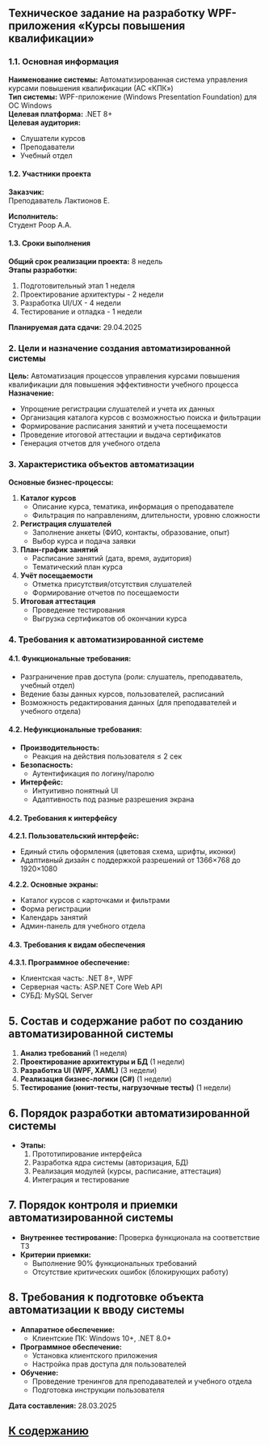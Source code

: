 ﻿## Техническое задание на разработку WPF-приложения «Курсы повышения квалификации»

### 1.1. Основная информация
**Наименование системы:** Автоматизированная система управления курсами повышения квалификации (АС «КПК»)  
**Тип системы:** WPF-приложение (Windows Presentation Foundation) для ОС Windows  
**Целевая платформа:** .NET 8+  
**Целевая аудитория:**
- Слушатели курсов
- Преподаватели
- Учебный отдел

#### 1.2. Участники проекта
**Заказчик:**  
Преподаватель Лактионов Е.  

**Исполнитель:**  
Студент Роор А.А. 

#### 1.3. Сроки выполнения
**Общий срок реализации проекта:** 8 недель  
**Этапы разработки:**
1. Подготовительный этап  1 неделя
2. Проектирование архитектуры - 2 недели
3. Разработка UI/UX - 4 недели
5. Тестирование и отладка - 1 недели

**Планируемая дата сдачи:** 29.04.2025

### 2. Цели и назначение создания автоматизированной системы
**Цель:** Автоматизация процессов управления курсами повышения квалификации для повышения эффективности учебного процесса  
**Назначение:**
- Упрощение регистрации слушателей и учета их данных
- Организация каталога курсов с возможностью поиска и фильтрации
- Формирование расписания занятий и учета посещаемости
- Проведение итоговой аттестации и выдача сертификатов
- Генерация отчетов для учебного отдела

### 3. Характеристика объектов автоматизации
**Основные бизнес-процессы:**
1. **Каталог курсов**
   - Описание курса, тематика, информация о преподавателе
   - Фильтрация по направлениям, длительности, уровню сложности
2. **Регистрация слушателей**
   - Заполнение анкеты (ФИО, контакты, образование, опыт)
   - Выбор курса и подача заявки
3. **План-график занятий**
   - Расписание занятий (дата, время, аудитория)
   - Тематический план курса
4. **Учёт посещаемости**
   - Отметка присутствия/отсутствия слушателей
   - Формирование отчетов по посещаемости
5. **Итоговая аттестация**
   - Проведение тестирования
   - Выгрузка сертификатов об окончании курса

### 4. Требования к автоматизированной системе
#### 4.1. Функциональные требования:
- Разграничение прав доступа (роли: слушатель, преподаватель, учебный отдел)
- Ведение базы данных курсов, пользователей, расписаний
- Возможность редактирования данных (для преподавателей и учебного отдела)

#### 4.2. Нефункциональные требования:
- **Производительность:**
  - Реакция на действия пользователя ≤ 2 сек
- **Безопасность:**
  - Аутентификация по логину/паролю
- **Интерфейс:**
  - Интуитивно понятный UI
  - Адаптивность под разные разрешения экрана

#### 4.2. Требования к интерфейсу
**4.2.1. Пользовательский интерфейс:**
- Единый стиль оформления (цветовая схема, шрифты, иконки)
- Адаптивный дизайн с поддержкой разрешений от 1366×768 до 1920×1080

**4.2.2. Основные экраны:**
- Каталог курсов с карточками и фильтрами
- Форма регистрации 
- Календарь занятий 
- Админ-панель для учебного отдела

#### 4.3. Требования к видам обеспечения
**4.3.1. Программное обеспечение:**
- Клиентская часть: .NET 8+, WPF
- Серверная часть: ASP.NET Core Web API
- СУБД: MySQL Server

## 5. Состав и содержание работ по созданию автоматизированной системы
1. **Анализ требований** (1 неделя)
2. **Проектирование архитектуры и БД** (1 недели)
3. **Разработка UI (WPF, XAML)** (3 недели)
4. **Реализация бизнес-логики (C#)** (1 недели)
5. **Тестирование (юнит-тесты, нагрузочные тесты)** (1 недели)

## 6. Порядок разработки автоматизированной системы
- **Этапы:**
  1. Прототипирование интерфейса
  2. Разработка ядра системы (авторизация, БД)
  3. Реализация модулей (курсы, расписание, аттестация)
  4. Интеграция и тестирование

## 7. Порядок контроля и приемки автоматизированной системы
- **Внутреннее тестирование:** Проверка функционала на соответствие ТЗ
- **Критерии приемки:**
  - Выполнение 90% функциональных требований
  - Отсутствие критических ошибок (блокирующих работу)

## 8. Требования к подготовке объекта автоматизации к вводу системы
- **Аппаратное обеспечение:**
  - Клиентские ПК: Windows 10+, .NET 8.0+
- **Программное обеспечение:**
  - Установка клиентского приложения
  - Настройка прав доступа для пользователей
- **Обучение:**
  - Проведение тренингов для преподавателей и учебного отдела
  - Подготовка инструкции пользователя

**Дата составления:** 28.03.2025  


## [К содержанию](../Документация/content.md)
